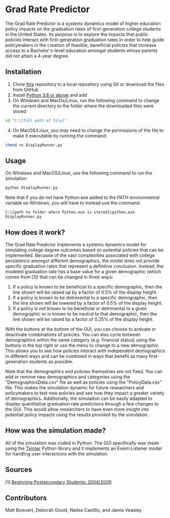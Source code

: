 # Grad Rate Predictor

The Grad Rate Predictor is a systems dynamics model of higher education policy impacts on the graduation rates of first-generation college students in the United States. Its purpose is to explore the impacts that public policies interact with first-generation graduation rates in order to help guide policymakers in the creation of feasible, beneficial policies that increase access to a Bachelor's-level education amongst students whose parents did not attain a 4-year degree. 

## Installation

1. Clone [this](https://github.com/matthew-boisvert/Grad-Rate-Predictor) repository to a local repository using Git or download the files from GitHub
2. Install [Python 3.6 or above](https://www.python.org/downloads/) and add 
3. On Windows and MacOs/Linux, run the following command to change the current directory to the folder where the downloaded files were stored
```bash
cd "C:\[full path of file]"
```
4. On MacOS/Linux, you may need to change the permissions of the file to make it executable by running the command:
```bash
chmod +x DisplayRunner.py
```

## Usage
On Windows and MacOS/Linux, use the following command to run the simulation
```python
python DisplayRunner.py
```
Note that if you do not have Python.exe added to the PATH environmental variable on Windows, you will have to instead use the command:
```
C:\[path to folder where Python.exe is stored]\python.exe DisplayRunner.py
```

## How does it work?

The Grad Rate Predictor implements a systems dynamics model for simulating college degree outcomes based on potential policies that can be implemented. Because of the vast complexities associated with college persistence amongst different demographics, the model does not provide specific graduation rates that represent a definitive conclusion. Instead, the modeled graduation rate has a base value for a given demographic (which comes from [1]) that can be changed in three ways:

1. If a policy is known to be beneficial to a specific demographic, then the line shown will be raised up by a factor of 0.5% of the display height.
2. If a policy is known to be detrimental to a specific demographic, then the line shown will be lowered by a factor of 0.5% of the display height.
3. If a policy is not known to be beneficial or detrimental to a given demographic or is known to be neutral to that demographic, then the line shown will be raised by a factor of 0.25% of the display height.

With the buttons at the bottom of the GUI, you can choose to activate or deactivate combinations of policies. You can also cycle between demographics within the same category (e.g. financial status) using the buttons in the top right or use the menu to change to a new demographic. This allows you to see how policies interact with independent demographics in different ways and can be combined in ways that benefit as many first-generation students as possible.

Note that the demographics and policies themselves are not fixed. You can add or remove new demographics and categories using the "DemographicsData.csv" file as well as policies using the "PolicyData.csv" file. This makes the simulation dynamic for future researchers and policymakers to test new policies and see how they impact a greater variety of demographics. Additionally, the simulation can be easily adapted to display quantitative graduation rate predictions through a few changes to the GUI. This would allow researchers to have even more insight into potential policy impacts using the results provided by the simulation.

## How was the simulation made?
All of the simulation was coded in Python. The GUI specifically was made using the [Tkinter](https://docs.python.org/3/library/tkinter.html) Python library and it implements an Event-Listener model for handling user interactions with the simulation.

## Sources
[1] [Beginning Postsecondary Students: 2004/2009](https://nces.ed.gov/surveys/bps/)

## Contributors
Matt Boisvert, Deborah Gould, Nailea Castillo, and Jamie Veasley